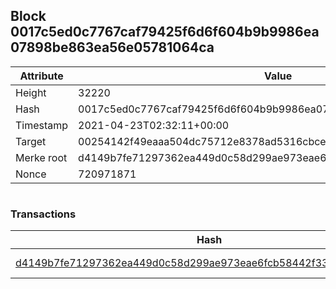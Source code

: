 ## Block 0017c5ed0c7767caf79425f6d6f604b9b9986ea07898be863ea56e05781064ca

Attribute | Value
--- | ---
Height | 32220
Hash | 0017c5ed0c7767caf79425f6d6f604b9b9986ea07898be863ea56e05781064ca
Timestamp | 2021-04-23T02:32:11+00:00
Target | 00254142f49eaaa504dc75712e8378ad5316cbcead634704b3734b6271167cc4
Merke root | d4149b7fe71297362ea449d0c58d299ae973eae6fcb58442f33f0f6145b26fd8
Nonce | 720971871

```

```

### Transactions

Hash | Amount
--- | ---
[d4149b7fe71297362ea449d0c58d299ae973eae6fcb58442f33f0f6145b26fd8](d4149b7fe71297362ea449d0c58d299ae973eae6fcb58442f33f0f6145b26fd8.md) | 10.00000000 SKEPTI 
